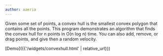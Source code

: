 ```yaml
---
author: aaeria
---
```

Given some set of points, a convex hull is the smallest convex polygon that contains all the points. This program demonstrates an algorithm that finds the convex hull for n points in O(n log n) time. You can also add, remove, or drag points, and give then a random velocity. 

[Demo]({{'/widgets/convexhull.html' | relative_url}})